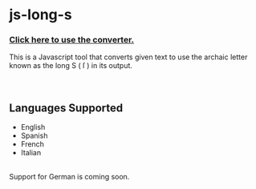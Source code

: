 # js-long-s
### [Click here to use the converter.](https://travisgk.github.io/js-long-s/)
This is a Javascript tool that converts given text to use the archaic letter known as the long S ( ſ ) in its output.
<br>
<br>
<br>
## Languages Supported
- English
- Spanish
- French
- Italian
<br>
Support for German is coming soon.
